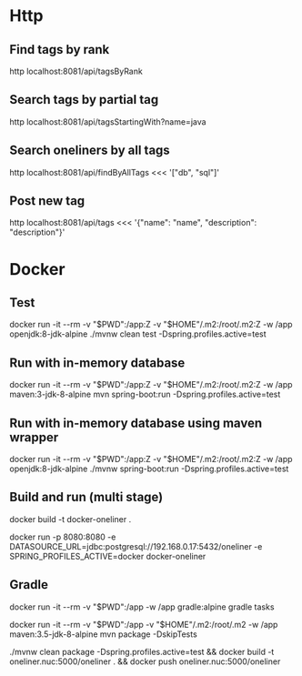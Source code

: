 # Http
## Find tags by rank
http localhost:8081/api/tagsByRank

## Search tags by partial tag
http localhost:8081/api/tagsStartingWith?name=java

## Search oneliners by all tags
http localhost:8081/api/findByAllTags <<< '["db", "sql"]'

## Post new tag
http localhost:8081/api/tags <<< '{"name": "name", "description": "description"}'

# Docker
## Test
docker run -it --rm -v "$PWD":/app:Z -v "$HOME"/.m2:/root/.m2:Z -w /app openjdk:8-jdk-alpine ./mvnw clean test -Dspring.profiles.active=test

## Run with in-memory database
docker run -it --rm -v "$PWD":/app:Z -v "$HOME"/.m2:/root/.m2:Z -w /app maven:3-jdk-8-alpine mvn spring-boot:run -Dspring.profiles.active=test

## Run with in-memory database using maven wrapper
docker run -it --rm -v "$PWD":/app:Z -v "$HOME"/.m2:/root/.m2:Z -w /app openjdk:8-jdk-alpine ./mvnw spring-boot:run -Dspring.profiles.active=test

## Build and run (multi stage)
docker build -t docker-oneliner .

docker run -p 8080:8080 -e DATASOURCE_URL=jdbc:postgresql://192.168.0.17:5432/oneliner -e SPRING_PROFILES_ACTIVE=docker docker-oneliner

## Gradle
docker run -it --rm -v "$PWD":/app -w /app gradle:alpine gradle tasks



docker run -it --rm -v "$PWD":/app -v "$HOME"/.m2:/root/.m2 -w /app maven:3.5-jdk-8-alpine mvn package -DskipTests 


./mvnw clean package -Dspring.profiles.active=test && docker build -t oneliner.nuc:5000/oneliner . && docker push oneliner.nuc:5000/oneliner
